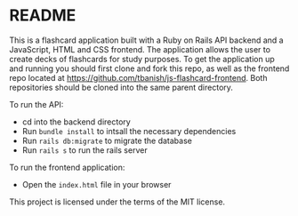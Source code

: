 # README

This is a flashcard application built with a Ruby on Rails API backend and a JavaScript, HTML and CSS frontend.  The application allows the user to create decks of flashcards for study purposes.  To get the application up and running you should first clone and fork this repo, as well as the frontend repo located at https://github.com/tbanish/js-flashcard-frontend.  Both repositories should be cloned into the same parent directory.

To run the API:
- cd into the backend directory
- Run `bundle install` to intsall the necessary dependencies
- Run `rails db:migrate` to migrate the database
- Run `rails s` to run the rails server

To run the frontend application:
- Open the `index.html` file in your browser

This project is licensed under the terms of the MIT license.
